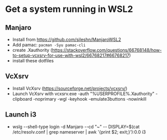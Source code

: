 # Get a system running in WSL2

## Manjaro

- Install from https://github.com/sileshn/ManjaroWSL2
- Add pamac: `pacman -Syu pamac-cli`
- create .Xauthority (https://stackoverflow.com/questions/66768148/how-to-setup-vcxsrv-for-use-with-wsl2/66768217#66768217)
- install these dotfiles

## VcXsrv

- Install VcXsrv (https://sourceforge.net/projects/vcxsrv/)
- Launch VcXsrv with vcxsrv.exe -auth "%USERPROFILE%\.Xauthority" -clipboard -noprimary -wgl -keyhook -emulate3buttons -nowinkill

## Launch i3

- wslg --shell-type login -d Manjaro --cd "~" -- DISPLAY=$(cat /etc/resolv.conf | grep nameserver | awk '{print $2; exit;}'):0.0 i3
